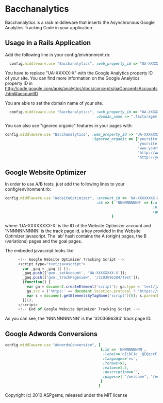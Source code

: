 Bacchanalytics
==============

Bacchanalytics is a rack middleware that inserts the Asynchronous Google Analytics
Tracking Code in your application.

Usage in a Rails Application
----------------------------

Add the following line in your config/environment.rb:

````ruby
  config.middleware.use "Bacchanalytics", :web_property_id => "UA-XXXXX-X"
````

You have to replace "UA-XXXXX-X" with the Google Analytics property ID of your site.
You can find more information on the Google Analytics property ID in
http://code.google.com/apis/analytics/docs/concepts/gaConceptsAccounts.html#accountID

You are able to set the domain name of your site.

````ruby
  config.middleware.use "Bacchanalytics", :web_property_id => "UA-XXXXX-X"
                                          :domain_name => ".facturagem.com"
````


You can also use "ignored organic" features in your pages with:

````ruby
config.middleware.use "Bacchanalytics", :web_property_id => "UA-XXXXXXX-X",
                                        :ignored_organic => ["yoursite",
                                                             "yoursite.com",
                                                             "www.yoursite.com",
                                                             "http://www.yoursite.com",
                                                             "http://yoursite.com"]
````



Google Website Optimizer
------------------------

In order to use A/B tests, just add the following lines to your config/environment.rb:

````ruby
config.middleware.use "WebsiteOptimizer", :account_id => 'UA-XXXXXXXX-X',
                                          :ab => { 'NNNNNNNNNN' => {:a => ["/", "/public/index"],
                                                                    :b => "/home2",
                                                                    :goal => "/public/signup"}
                                                 }
````

where 'UA-XXXXXXXX-X' is the ID of the Website Optimizer account and 'NNNNNNNNNN' is the track page id, a key provided in the Website Optimizer javascript. The 'ab' hash contains the A (origin) pages, the B (variations) pages and the goal pages.

The embeded javascript looks like:

````javascript
      <!-- Google Website Optimizer Tracking Script -->
      <script type="text/javascript">
        var _gaq = _gaq || [];
        _gaq.push(['gwo._setAccount', 'UA-XXXXXXXX-X']);
        _gaq.push(['gwo._trackPageview', '/3203696384/test']);
        (function() {
          var ga = document.createElement('script'); ga.type = 'text/javascript'; ga.async = true;
          ga.src = ('https:' == document.location.protocol ? 'https://ssl' : 'http://www') + '.google-analytics.com/ga.js';
          var s = document.getElementsByTagName('script')[0]; s.parentNode.insertBefore(ga, s);
        })();
      </script>
      <!-- End of Google Website Optimizer Tracking Script -->
````

As you can see, the 'NNNNNNNNNN' is the '3203696384' track page ID.


Google Adwords Conversions
--------------------------

````ruby
config.middleware.use "AdwordsConversion", [ 
                                            {:id => 'NNNNNNNNNN',
                                             :label=>'oIiDCJe__QEQqcrF-gM',
                                             :language=>'es',
                                             :format=>3,
                                             :value=>3.5,
                                             :description=>'', 
                                             :pages=>[ "/welcome", "/en/welcome", "/es/welcome", "/ca/welcome", "/eu/welcome"] 
                                            } 
                                           ]
````

Copyright (c) 2010 ASPgems, released under the MIT license
